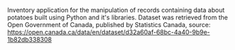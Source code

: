 Inventory application for the manipulation of records containing data about potatoes built using Python and it's libraries. Dataset was retrieved from the Open Government of Canada, published by Statistics Canada, source: https://open.canada.ca/data/en/dataset/d32a60af-68bc-4a40-9b9e-1b82db338308
